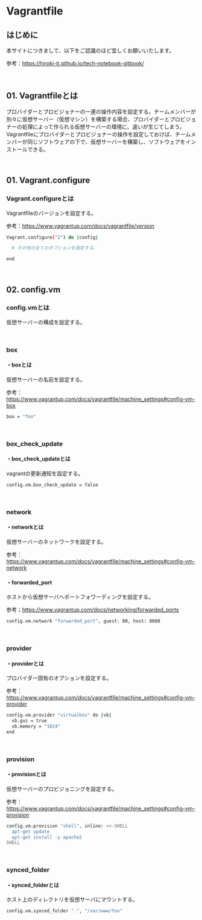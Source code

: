 # Vagrantfile

## はじめに

本サイトにつきまして、以下をご認識のほど宜しくお願いいたします。

参考：https://hiroki-it.github.io/tech-notebook-gitbook/

<br>

## 01. Vagrantfileとは

プロバイダーとプロビジョナーの一連の操作内容を設定する。チームメンバーが別々に仮想サーバー（仮想マシン）を構築する場合、プロバイダーとプロビジョナーの処理によって作られる仮想サーバーの環境に、違いが生じてしまう。Vagrantfileにプロバイダーとプロビジョナーの操作を設定しておけば、チームメンバーが同じソフトウェアの下で、仮想サーバーを構築し、ソフトウェアをインストールできる。

<br>

## 01. Vagrant.configure

### Vagrant.configureとは

Vagrantfileのバージョンを設定する。

参考：https://www.vagrantup.com/docs/vagrantfile/version

```bash
Vagrant.configure("2") do |config|

  # その他の全てのオプションを設定する。

end
```

<br>

## 02. config.vm

### config.vmとは

仮想サーバーの構成を設定する。

<br>

### box

#### ・boxとは

仮想サーバーの名前を設定する。

参考：https://www.vagrantup.com/docs/vagrantfile/machine_settings#config-vm-box

```bash
box = "foo"
```

<br>

### box_check_update

#### ・box_check_updateとは

vagrantの更新通知を設定する。

```bash
config.vm.box_check_update = false
```

<br>

### network

#### ・networkとは

仮想サーバーのネットワークを設定する。

参考：https://www.vagrantup.com/docs/vagrantfile/machine_settings#config-vm-network

#### ・forwarded_port

ホストから仮想サーバへポートフォワーディングを設定する。

参考；https://www.vagrantup.com/docs/networking/forwarded_ports

```bash
config.vm.network "forwarded_port", guest: 80, host: 8080
```

<br>

### provider

#### ・providerとは

プロバイダー固有のオプションを設定する。

参考：https://www.vagrantup.com/docs/vagrantfile/machine_settings#config-vm-provider

```bash
config.vm.provider "virtualbox" do |vb|
  vb.gui = true
  vb.memory = "1024"
end
```

<br>

### provision

#### ・provisionとは

仮想サーバーのプロビジョニングを設定する。

参考：https://www.vagrantup.com/docs/vagrantfile/machine_settings#config-vm-provision

```bash
config.vm.provision "shell", inline: <<-SHELL
  apt-get update
  apt-get install -y apache2
SHELL
```

<br>

### synced_folder

#### ・synced_folderとは

ホスト上のディレクトリを仮想サーバにマウントする。

```bash
config.vm.synced_folder ".", "/var/www/foo"
```


